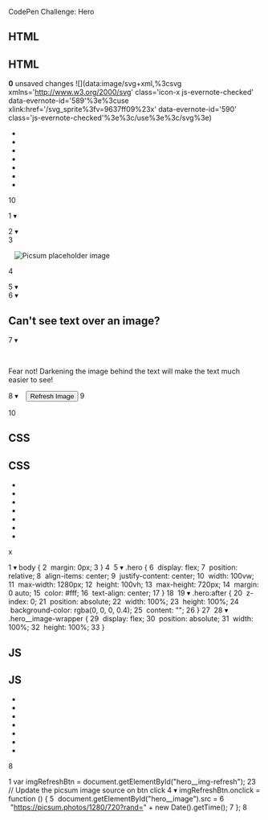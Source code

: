 CodePen Challenge: Hero

## HTML

## HTML

**0** unsaved changes ![](data:image/svg+xml,%3csvg xmlns='http://www.w3.org/2000/svg' class='icon-x js-evernote-checked' data-evernote-id='589'%3e%3cuse xlink:href='/svg_sprite%3fv=9637ff09%23x' data-evernote-id='590' class='js-evernote-checked'%3e%3c/use%3e%3c/svg%3e)

-
-
-
-
-
-
-

10

1
▾
<section  class="hero">
2
▾
 <div  class="hero__image-wrapper">
3

   <img  id="hero__image"  src="https://picsum.photos/1280/720"  alt="Picsum placeholder image"  />

4
 </div>
5
▾
 <div  class="hero__text">
6
▾
   <h1>Can't see text over an image?</h1>
7
▾

   <p>Fear not! Darkening the image behind the text will make the text much easier to see!</p>

8
▾
   <button  id="hero__img-refresh">Refresh Image</button>
9
 </div>
10
</section>

## CSS

## CSS

-
-
-
-
-
-
-

​x

1
▾
body {
2
 margin: 0px;
3
}
4
​
5
▾
.hero {
6
 display: flex;
7
 position: relative;
8
 align-items: center;
9
 justify-content: center;
10
 width: 100vw;
11
 max-width: 1280px;
12
 height: 100vh;
13
 max-height: 720px;
14
 margin: 0  auto;
15
 color: #fff;
16
 text-align: center;
17
}
18
​
19
▾
.hero:after {
20
 z-index: 0;
21
 position: absolute;
22
 width: 100%;
23
 height: 100%;
24
 background-color: rgba(0, 0, 0, 0.4);
25
 content: "";
26
}
27
​
28
▾
.hero__image-wrapper {
29
 display: flex;
30
 position: absolute;
31
 width: 100%;
32
 height: 100%;
33
}

## JS

## JS

-
-
-
-
-
-
-

8

1
var  imgRefreshBtn  =  document.getElementById("hero__img-refresh");
2
​
3
// Update the picsum image source on btn click
4
▾
imgRefreshBtn.onclick  =  function () {
5
 document.getElementById("hero__image").src  =
6
   "https://picsum.photos/1280/720?rand="  +  new  Date().getTime();
7
};
8
​